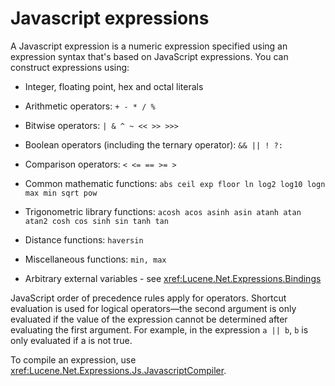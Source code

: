 ﻿<!--
 Licensed to the Apache Software Foundation (ASF) under one or more
 contributor license agreements.  See the NOTICE file distributed with
 this work for additional information regarding copyright ownership.
 The ASF licenses this file to You under the Apache License, Version 2.0
 (the "License"); you may not use this file except in compliance with
 the License.  You may obtain a copy of the License at

     http://www.apache.org/licenses/LICENSE-2.0

 Unless required by applicable law or agreed to in writing, software
 distributed under the License is distributed on an "AS IS" BASIS,
 WITHOUT WARRANTIES OR CONDITIONS OF ANY KIND, either express or implied.
 See the License for the specific language governing permissions and
 limitations under the License.
-->

# Javascript expressions

A Javascript expression is a numeric expression specified using an expression syntax that's based on JavaScript expressions. You can construct expressions using:

*   Integer, floating point, hex and octal literals

*   Arithmetic operators: `+ - * / %`

*   Bitwise operators: `| & ^ ~ << >> >>>`

*   Boolean operators (including the ternary operator): `&& || ! ?:`

*   Comparison operators: `< <= == >= >`

*   Common mathematic functions: `abs ceil exp floor ln log2 log10 logn max min sqrt pow`

*   Trigonometric library functions: `acosh acos asinh asin atanh atan atan2 cosh cos sinh sin tanh tan`

*   Distance functions: `haversin`

*   Miscellaneous functions: `min, max`

*   Arbitrary external variables - see <xref:Lucene.Net.Expressions.Bindings>

 JavaScript order of precedence rules apply for operators. Shortcut evaluation is used for logical operators—the second argument is only evaluated if the value of the expression cannot be determined after evaluating the first argument. For example, in the expression `a || b`, `b` is only evaluated if a is not true. 

 To compile an expression, use <xref:Lucene.Net.Expressions.Js.JavascriptCompiler>. 